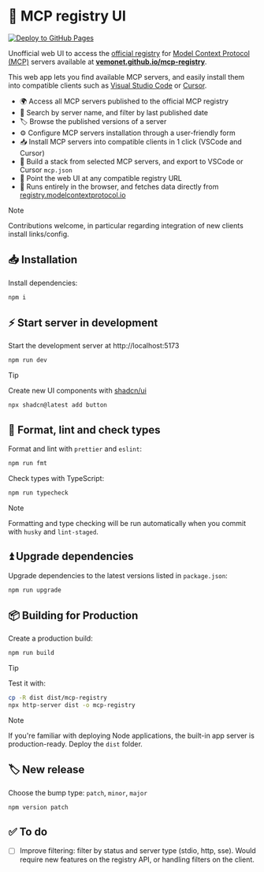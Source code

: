 # 🔌 MCP registry UI

[![Deploy to GitHub Pages](https://github.com/vemonet/mcp-registry/actions/workflows/deploy.yml/badge.svg)](https://github.com/vemonet/mcp-registry/actions/workflows/deploy.yml)

Unofficial web UI to access the [official registry](https://github.com/modelcontextprotocol/registry) for [Model Context Protocol (MCP)](https://modelcontextprotocol.io/) servers available at **[vemonet.github.io/mcp-registry](https://vemonet.github.io/mcp-registry)**.

This web app lets you find available MCP servers, and easily install them into compatible clients such as [Visual Studio Code](https://code.visualstudio.com/docs/copilot/customization/mcp-servers) or [Cursor](https://cursor.com/docs/context/mcp).

- 🌍 Access all MCP servers published to the official MCP registry
- 🔎 Search by server name, and filter by last published date
- 🏷️ Browse the published versions of a server
- ⚙️ Configure MCP servers installation through a user-friendly form
- 📥 Install MCP servers into compatible clients in 1 click (VSCode and Cursor)
- 🧩 Build a stack from selected MCP servers, and export to VSCode or Cursor `mcp.json`
- 🔌 Point the web UI at any compatible registry URL
- 🦊 Runs entirely in the browser, and fetches data directly from [registry.modelcontextprotocol.io](https://registry.modelcontextprotocol.io/docs)

> [!NOTE]
>
> Contributions welcome, in particular regarding integration of new clients install links/config.

## 📥 Installation

Install dependencies:

```sh
npm i
```

## ⚡️ Start server in development

Start the development server at http://localhost:5173

```sh
npm run dev
```

> [!TIP]
>
> Create new UI components with [shadcn/ui](https://ui.shadcn.com/docs/components)
>
> ```sh
> npx shadcn@latest add button
> ```

## 🧹 Format, lint and check types

Format and lint with `prettier` and `eslint`:

```sh
npm run fmt
```

Check types with TypeScript:

```sh
npm run typecheck
```

> [!NOTE]
>
> Formatting and type checking will be run automatically when you commit with `husky` and `lint-staged`.

## ⏫ Upgrade dependencies

Upgrade dependencies to the latest versions listed in `package.json`:

```sh
npm run upgrade
```

## 📦 Building for Production

Create a production build:

```sh
npm run build
```

> [!TIP]
>
> Test it with:
>
> ```sh
> cp -R dist dist/mcp-registry
> npx http-server dist -o mcp-registry
> ```

> [!NOTE]
>
> If you're familiar with deploying Node applications, the built-in app server is production-ready. Deploy the `dist` folder.

## 🏷️ New release

Choose the bump type: `patch`, `minor`, `major`

```sh
npm version patch
```

## ✅ To do

- [ ] Improve filtering: filter by status and server type (stdio, http, sse). Would require new features on the registry API, or handling filters on the client.
